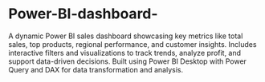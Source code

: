 # Power-BI-dashboard-
A dynamic Power BI sales dashboard showcasing key metrics like total sales, top products, regional performance, and customer insights. Includes interactive filters and visualizations to track trends, analyze profit, and support data-driven decisions. Built using Power BI Desktop with Power Query and DAX for data transformation and analysis.
